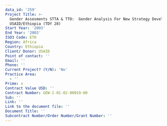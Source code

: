 ```yaml
---
data_id: '259'
Project Title: >-
  Gender Assesments STTA & TTO:  Gender Analysis For New Strategy Development
  USAID/Ethiopia (TDY 28)
Start Year: '2003'
End Year: '2003'
ISO3 Code: ETH
Region: Africa
Country: Ethiopia
Client/ Donor: USAID
Point of contact: ''
Email: ''
Phone: ''
Current Project? (Y/N): 'No'
Practice Area:
  - ''
Prime: x
Contract Value USD: ''
Contract Number: GEW-I-01-02-00019-00
Sub: ''
Link: ''
Link to the document file: ''
Document Title: ''
Subcontract Number/Order Number/Grant Number: ''
---
```

